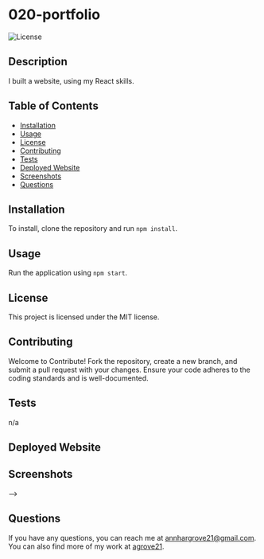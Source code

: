 # 020-portfolio

![License](https://img.shields.io/badge/license-MIT-blue.svg)

## Description
I built a website, using my React skills.

## Table of Contents
- [Installation](#installation)
- [Usage](#usage)
- [License](#license)
- [Contributing](#contributing)
- [Tests](#tests)
- [Deployed Website](#deployed-website)
- [Screenshots](#screenshots)
- [Questions](#questions)

## Installation
To install, clone the repository and run `npm install`.

## Usage
Run the application using `npm start`.

## License
This project is licensed under the MIT license.

## Contributing
Welcome to Contribute! Fork the repository, create a new branch, and submit a pull request with your changes. Ensure your code adheres to the coding standards and is well-documented.

## Tests
n/a

## Deployed Website
<!-- https://zero19-pwa-text-editor.onrender.com/ -->

## Screenshots
<!-- ### JATE
<img src="assets/images/jate.png" width="800px"> -->

<!-- ### Install app
<img src="assets/images/jate2.png" width="800px"> -->

<!-- ### Downloaded to PC
<img src="assets/images/jate installed.png" width="800px"> --> -->

## Questions
If you have any questions, you can reach me at [annhargrove21@gmail.com](mailto:annhargrove21@gmail.com). You can also find more of my work at [agrove21](https://github.com/agrove21).